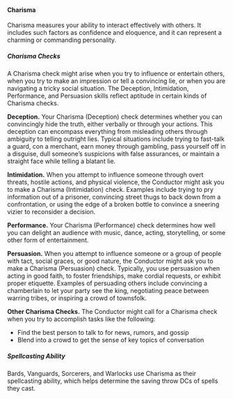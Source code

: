 #### Charisma

Charisma measures your ability to interact effectively with others.
It includes such factors as confidence and eloquence, and it can represent a charming or commanding personality.

##### Charisma Checks

A Charisma check might arise when you try to influence or entertain others, when you try to make an impression or tell a convincing lie, or when you are navigating a tricky social situation.
The Deception, Intimidation, Performance, and Persuasion skills reflect aptitude in certain kinds of Charisma checks.

**Deception.**
Your Charisma (Deception) check determines whether you can convincingly hide the truth, either verbally or through your actions.
This deception can encompass everything from misleading others through ambiguity to telling outright lies.
Typical situations include trying to fast-talk a guard, con a merchant, earn money through gambling, pass yourself off in a disguise, dull someone’s suspicions with false assurances, or maintain a straight face while telling a blatant lie.

**Intimidation.**
When you attempt to influence someone through overt threats, hostile actions, and physical violence, the Conductor might ask you to make a Charisma (Intimidation) check.
Examples include trying to pry information out of a prisoner, convincing street thugs to back down from a confrontation, or using the edge of a broken bottle to convince a sneering vizier to reconsider a decision.

**Performance.**
Your Charisma (Performance) check determines how well you can delight an audience with music, dance, acting, storytelling, or some other form of entertainment.

**Persuasion.**
When you attempt to influence someone or a group of people with tact, social graces, or good nature, the Conductor might ask you to make a Charisma (Persuasion) check.
Typically, you use persuasion when acting in good faith, to foster friendships, make cordial requests, or exhibit proper etiquette.
Examples of persuading others include convincing a chamberlain to let your party see the king, negotiating peace between warring tribes, or inspiring a crowd of townsfolk.

**Other Charisma Checks.**
The Conductor might call for a Charisma check when you try to accomplish tasks like the following:

- Find the best person to talk to for news, rumors, and gossip
- Blend into a crowd to get the sense of key topics of conversation

##### Spellcasting Ability

Bards, Vanguards, Sorcerers, and Warlocks use Charisma as their spellcasting ability, which helps determine the saving throw DCs of spells they cast.
